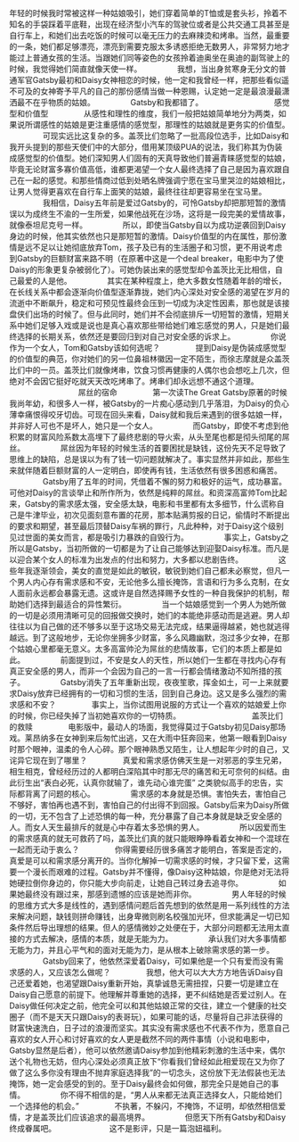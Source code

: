 年轻的时候我时常被这样一种姑娘吸引，她们穿着简单的T恤或是套头衫，拎着不知名的手袋踩着平底鞋，出现在经济型小汽车的驾驶位或者是公共交通工具甚至是自行车上，和她们出去吃饭的时候可以毫无压力的去麻辣烫和烤串。当然，最重要的一条，她们都足够漂亮，漂亮到需要克服太多诱惑拒绝无数男人，非常努力地才能过上普通女孩的生活。当跟她们同等姿色的女孩拎着迪奥坐在奥迪的副驾驶上的时候，我觉得她们简直就像天使一样。 
　　 
　　我想，当出身贫寒身无分文的普通军官Gatsby最初和Daisy女神相恋的时候，他一定和我曾经一样，把那些看似遥不可及的女神寄予平凡的自己的那份感情当做一种恩赐，认定她一定是最浪漫最潇洒最不在乎物质的姑娘。 
　　 
　　Gatsby和我都错了。 
　　 
　　 
　　 
　　感觉型和价值型 
　　 
　　从感性和理性的维度，我们一般把姑娘简单地分为两类，如果说所谓感性的姑娘是更注重感情的感觉型，那理性的姑娘就是更务实的价值型。 
　　 
　　可现实远比这复杂的多。盖茨比们忽略了一批高段位选手，比如Daisy和我开头提到的那些天使们中的大部分，借用某顶级PUA的说法，我们称其为伪装成感觉型的价值型。她们深知男人们固有的天真导致他们普遍青睐感觉型的姑娘，毕竟无论财富多寡价值高低，谁都更渴望一个女人最终选择了自己是因为喜欢跟自己在一起的感觉。和那些情商过低到处晒名牌强调宁愿在宝马里哭泣的姑娘相比，让男人觉得更喜欢在自行车上面笑的姑娘，最终往往却更容易坐在宝马里。 
　　 
　　我相信，Daisy五年前是爱过Gatsby的，可怜Gatsby却把那短暂的激情误以为成终生不渝的一生所爱，如果他战死在沙场，这将是一段完美的爱情故事，就像泰坦尼克号一样。 
　　 
　　所以，即使当Gatsby自以为成功逆袭回到Daisy身边的时候，他其实依然也只是那短暂的激情。Daisy价值型的内在属性，那份激情是远不足以让她彻底放弃Tom，孩子及已有的生活圈子和习惯，更不用说考虑到Gatsby的巨额财富来路不明（在原著中这是一个deal breaker，电影中为了使Daisy的形象更复杂被弱化了）。可她伪装出来的感觉型却令盖茨比无比相信，自己最爱的人是他。 
　　 
　　其实在某种程度上，绝大多数女性随着年龄的增长，在长线关系中都会逐渐向价值型逐渐靠拢，她们内心深处对安全感的渴望在岁月的流逝中不断飙升，稳定和可预见性最终会压到一切成为决定性因素，那也就是该接盘侠们出场的时候了。但与此同时，她们并不会彻底排斥一切短暂的激情，短期关系中她们足够入戏或是说也是真心喜欢那些带给她们难忘感觉的男人，只是她们最终选择的长期关系，依然还是要回归到对自己对安全感的诉求上。 
　　 
　　你说作为一个女人，Tom和Gatsby该如何选呢？ 
　　 
　　提到Daisy是伪装成感觉型的价值型的典范，你对她们的另一位鼻祖林徽因一定不陌生，而徐志摩就是众盖茨比们中的一员。盖茨比们就像烤串，饮食习惯再健康的人偶尔也会想吃上几次，但绝对不会因它挺好吃就天天改吃烤串了。烤串们却永远想不通这个道理。 
　　 
　　 
　　 
　　屌丝的宿命 
　　 
　　第一次读The Great Gatsby原著的时候我尚年幼，和很多人一样，被Gatsby的一片痴心感动到几乎落泪，为Daisy的负心薄幸痛恨得咬牙切齿。可现在回头来看，Daisy就和我后来遇到的很多姑娘一样，并非好人可也不是坏人，她只是一个女人。 
　　 
　　而Gatsby，即使不考虑到他积累的财富风险系数太高埋下了最终悲剧的导火索，从头至尾也都是彻头彻尾的屌丝。 
　　 
　　屌丝因为年轻的时候生活的首要困扰是缺钱，这份先天不足导致了思维上的缺陷，总是误以为有了钱一切问题就解决了。事实显然并非如此，那些生来就伴随着巨额财富的人一定明白，即使再有钱，生活依然有很多困惑和痛苦。 
　　 
　　Gatsby用了五年的时间，凭借着不懈的努力和极好的运气，成功暴富。可他对Daisy的言谈举止和所作所为，依然是纯粹的屌丝。和资深高富帅Tom比起来，Gatsby的需求感太强，安全感太缺，电影和书里都有太多细节，什么谎称自己是牛津毕业，初次见面刻意布置的花房，那本贴满剪报的日记，偷情时不断提出的要求和期望，甚至最后顶替Daisy车祸的罪行，凡此种种，对于Daisy这个级别见过世面的美女而言，都是吸引力暴跌的自毁行为。 
　　 
　　事实上，Gatsby之所以是Gatsby，当初所做的一切都是为了让自己能够达到迎娶Daisy标准。而凡是以迎合某个女人的标准为出发点的付出和努力，大多都以悲剧告终。 
　　 
　　这些年我逐渐领会，美女的直觉是如此的敏锐，敏锐到她们自己都未必察觉，但凡一个男人内心存有需求感和不安，无论他多么擅长掩饰，言语和行为多么克制，在女人面前永远都会暴露无遗。这或许是自然选择赐予女性的一种自我保护的机制，帮助她们选择到最适合的异性繁衍。 
　　 
　　当一个姑娘感觉到一个男人为她所做的一切是必须用清晰可见的回报做交换时，她们的本能绝非感动而是逃避。男人却往往以为自己做的还不够多以至于这场交易无法完成，结果逼得越紧，她也就逃得越远。到了这般地步，无论你坐拥多少财富，多么风趣幽默，泡过多少女神，在那个姑娘心里都毫无意义。太多高富帅沦为屌丝的悲情故事，它们的本质上都是如此。 
　　 
　　前面提到过，不安是女人的天性，所以她们一生都在寻找内心存有真正安全感的男人，而非一个会因为自己的一言一行都会情绪激动不知所措的孩子。 
　　 
　　Gatsby消失了五年重新出现，夜夜笙歌，挥金如土，可一上来就要求Daisy放弃已经拥有的一切和习惯的生活，回到自己身边。这又是多么强烈的需求感和不安？ 
　　 
　　事实上，当你试图用说服的方式让一个喜欢的姑娘爱上你的时候，你已经失掉了当初她喜欢你的一切特质。 
　　 
　　 
　　 
　　盖茨比们的救赎 
　　 
　　电影版中，最动人的场面，我觉得莫过于Gatsby初见Daisy那场戏。莱昂纳多在女神到来后匆忙出逃，又在大雨中狂奔回来，他第一眼看到Daisy时那个眼神，温柔的令人心碎。那个眼神熟悉又陌生，让人想起年少时的自己，又诧异它现在到了哪里？ 
　　 
　　真爱和需求感仿佛天生是一对邪恶的孪生兄弟，相生相克，曾经经历过的人都明白深陷其中时那无尽的痛苦和无可奈何的纠结。由此衍生出“表白必死，认真你就输了，谁先动心谁完蛋” 之类貌似高手的忠告，实际都背离了问题的核心。 
　　 
　　需求感的本身就是恐惧。害怕失去，害怕自己不够好，害怕再也遇不到，害怕自己的付出得不到回报。Gatsby后来为Daisy所做的一切，无不包含了上述恐惧的每一种，充分暴露了自己本身就是缺乏安全感的人。而女人天生最排斥的就是心中存着太多恐惧的男人。 
　　 
　　所以因爱而生的需求感真的就无可救药了吗，盖茨比们真的就只能眼睁睁看着女神和一个混球在一起而无动于衷么？ 
　　 
　　你得需要经历很多痛苦才能明白，答案是否定的，真爱是可以和需求感分离开的。当你化解掉一切需求感的时候，才只留下爱，这需要一个漫长而艰难的过程。Gatsby并不懂得，像Daisy这种姑娘，你是绝对无法将她硬拉倒你身边的，你只能大步向前走，让她自己转过身去追寻你。 
　　 
　　如果她最终没有跟过来，那感到遗憾的应该是她而非你。 
　　 
　　男人年轻的时候的思维方式大多是线性的，遇到感情问题后首先想到的依然是用一系列线性的方法来解决问题，缺钱则拼命赚钱，出身卑微则刷名校强加光环，但求能满足一切已知条件然后导出理想的结果。但人的感情微妙之处便在于，大部分问题都无法用太直接的方式去解决，感情的本质，就是无能为力。 
　　 
　　承认我们对大多事情都无能为力，并且心平气和的面对无能为力，是从根本上破除需求感的第一步。 
　　 
　　Gatsby回来了，他依然深爱着Daisy，可如果他是一个只有爱而没有需求感的人，又应该怎么做呢？ 
　　 
　　我想，他大可以大大方方地告诉Daisy自己还爱着她，也渴望跟Daisy重新开始，真挚诚恳无需扭捏，只要一切是建立在Daisy自己愿意的前提下。他理解并尊重她的选择，更不纠结她是否爱过别人。在Daisy做任何决定之前，他完全可以和其他姑娘正常的交往，建立一个健康的社交圈子（而不是天天只跟Daisy的表哥玩），如果可能的话，尽量将自己非法获得的财富快速洗白，日子过的浪漫而坚实。其实没有需求感也不代表不作为，愿意自己喜欢的女人开心和讨好喜欢的女人更是截然不同的两件事情（小说和电影中，Gatsby显然是后者），他可以依然邀请Daisy参加到他精彩刺激的生活中来，偶尔送个礼物也无妨，但内心深处必须真正放下“你看我们曾经如此相爱现在又为你了做了这么多你没有理由不抛弃家庭选择我”的一切念头，这份放下无法假装也无法掩饰，她一定会感受的到的。至于Daisy最终会如何做，那完全只是她自己的事情。 
　　 
　　你不得不相信的是，“男人从来都无法真正选择女人，只能给她们一个选择他的机会。” 
　　 
　　不执著，不躲闪，不掩饰，不证明，却依然相信爱情，才是盖茨比们应该追求的最高境界。 
　　 
　　但愿天下所有Gatsby和Daisy终成眷属吧。 
　　 
　　 
　　这不是影评，只是一篇泡妞福利。